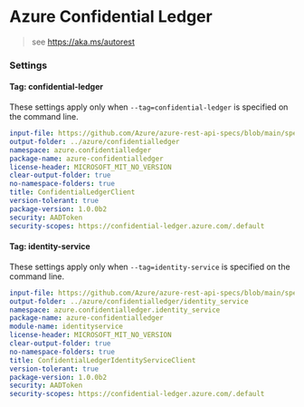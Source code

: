 # Azure Confidential Ledger

> see https://aka.ms/autorest

### Settings

#### Tag: confidential-ledger
These settings apply only when `--tag=confidential-ledger` is specified on the command line.
```yaml $(tag) == 'confidential-ledger'
input-file: https://github.com/Azure/azure-rest-api-specs/blob/main/specification/confidentialledger/data-plane/Microsoft.ConfidentialLedger/stable/2022-05-13/confidentialledger.json
output-folder: ../azure/confidentialledger
namespace: azure.confidentialledger
package-name: azure-confidentialledger
license-header: MICROSOFT_MIT_NO_VERSION
clear-output-folder: true
no-namespace-folders: true
title: ConfidentialLedgerClient
version-tolerant: true
package-version: 1.0.0b2
security: AADToken
security-scopes: https://confidential-ledger.azure.com/.default
```

#### Tag: identity-service
These settings apply only when `--tag=identity-service` is specified on the command line.
```yaml $(tag) == 'identity-service'
input-file: https://github.com/Azure/azure-rest-api-specs/blob/main/specification/confidentialledger/data-plane/Microsoft.ConfidentialLedger/stable/2022-05-13/identityservice.json
output-folder: ../azure/confidentialledger/identity_service
namespace: azure.confidentialledger.identity_service
package-name: azure-confidentialledger
module-name: identityservice
license-header: MICROSOFT_MIT_NO_VERSION
clear-output-folder: true
no-namespace-folders: true
title: ConfidentialLedgerIdentityServiceClient
version-tolerant: true
package-version: 1.0.0b2
security: AADToken
security-scopes: https://confidential-ledger.azure.com/.default
```